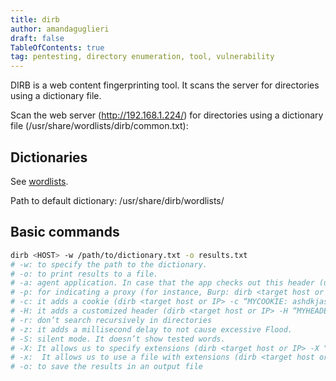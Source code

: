 ```yaml
---
title: dirb
author: amandaguglieri
draft: false
TableOfContents: true
tag: pentesting, directory enumeration, tool, vulnerability
---
```



DIRB is a web content fingerprinting tool. It scans the server for directories using a dictionary file.

Scan the web server (http://192.168.1.224/) for directories using a dictionary file (/usr/share/wordlists/dirb/common.txt):

## Dictionaries 

See [wordlists](wordlists.md).

Path to default dictionary: /usr/share/dirb/wordlists/

## Basic commands

```bash
dirb <HOST> -w /path/to/dictionary.txt -o results.txt
# -w: to specify the path to the dictionary.
# -o: to print results to a file.
# -a: agent application. In case that the app checks out this header (use it with https://useragentstring.com/pages/useragentstring.php)
# -p: for indicating a proxy (for instance, Burp: dirb <target host or IP> -p http://127.0.0.1:8080)
# -c: it adds a cookie (dirb <target host or IP> -c “MYCOOKIE: ashdkjashdjkas”)
# -H: it adds a customized header (dirb <target host or IP> -H “MYHEADER: Mycontent”)
# -r: don’t search recursively in directories
# -z: it adds a millisecond delay to not cause excessive Flood.
# -S: silent mode. It doesn’t show tested words.
# -X: It allows us to specify extensions (dirb <target host or IP> -X “.php, .bak”). Appends each word with this extension
# -x:  It allows us to use a file with extensions (dirb <target host or IP> -x extensionfile.txt). Appends each word with the extensions specified in the file
# -o: to save the results in an output file
```

